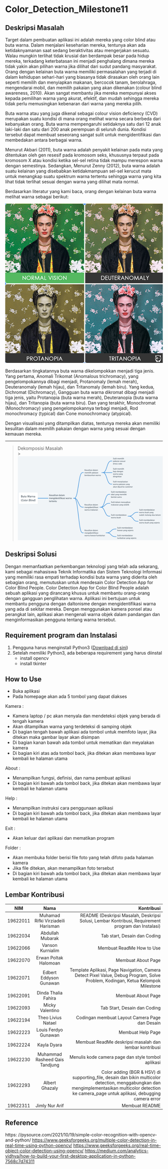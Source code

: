 # Color_Detection_Milestone11


## Deskripsi Masalah

Target dalam pembuatan aplikasi ini adalah mereka yang color blind atau buta warna. Dalam menjalani keseharian mereka, tentunya akan ada ketidaknyamanan saat sedang beraktivitas atau mengerjakan sesuatu. Walau mungkin terlihat tidak krusial dan berdampak besar pada hidup mereka, terkadang keterbatasan ini menjadi penghalang dimana mereka tidak yakin akan pilihan warna jika dilihat dari sudut pandang masyarakat. Orang dengan kelainan buta warna memiliki permasalahan yang terjadi di dalam kehidupan sehari-hari yang biasanya tidak dirasakan oleh orang lain seperti memilih dan menyiapkan makanan, bercocok tanam, berolahraga, mengendarai mobil, dan memilih pakaian yang akan dikenakan (colour blind awareness, 2010). Akan sangat membantu jika mereka mempunyai akses kepada pemilihan warna yang akurat, efektif, dan mudah sehingga mereka tidak perlu memusingkan kebenaran dari warna yang mereka pilih.

Buta warna atau yang juga dikenal sebagai colour vision deficiency (CVD) merupakan suatu kondisi di mana orang melihat warna secara berbeda dari kebanyakan orang. Buta warna mempengaruhi setidaknya satu dari 12 anak laki-laki dan satu dari 200 anak perempuan di seluruh dunia. Kondisi tersebut dapat membuat seseorang sangat sulit untuk mengidentifikasi dan membedakan antara berbagai warna. <br>

Menurut Akbari (2011), buta warna adalah penyakit kelainan pada mata yang ditentukan oleh gen resesif pada kromosom seks, khususnya terpaut pada kromosom X atau kondisi ketika sel-sel retina tidak mampu merespon warna dengan semestinya.
Sedangkan, Menurut Zenny (2012), buta warna adalah suatu kelainan yang disebabkan ketidakmampuan sel-sel kerucut mata untuk menangkap suatu spektrum warna tertentu sehingga warna yang kita lihat tidak terlihat sesuai dengan warna yang dilihat mata normal.<br>

Berdasarkan literatur yang kami baca, orang dengan kelainan buta warna melihat warna sebagai berikut:<br>

![Color Blind Vision](img/ss.png "Color Blind Vision")

Berdasarkan tingkatannya buta warna dikelompokkan menjadi tiga jenis. Yang pertama, Anomali Trikomat (Anomalous trichromacy), yang pengelompokannya dibagi menjadi, Protanomaly (lemah merah), Deuteranomaly (lemah hijau), dan Tritanomaly (lemah biru). Yang kedua, Dichromat (Dichromacy), Gangguan buta warna dikromat dibagi menjadi tiga jenis, yaitu Protanopia (buta warna merah), Deuteranopia (buta warna hijau), dan Tritanopia (buta warna biru). Dan yang terakhir, Monochromat (Monochromacy) yang pengelompokannya terbagi menjadi, Rod monochromacy (typical) dan Cone monochromacy (atypical).<br>

Dengan visualisasi yang ditampilkan diatas, tentunya mereka akan memiliki kesulitan dalam memilih pakaian dengan warna yang sesuai dengan kemauan mereka.<br>

---

> Dekomposisi Masalah<br> > ![Dekomposisi Masalah](img/Dekomposisi.png "Dekomposisi Masalah")

## Deskripsi Solusi

Dengan memanfaatkan perkembangan teknologi yang telah ada sekarang, kami sebagai mahasiswa Teknik Informatika dan Sistem Teknologi Informasi yang memiliki rasa empati terhadap kondisi buta warna yang diderita oleh sebagian orang, memutuskan untuk mendesain Color Detection App for Color Blind People. Color Detection App for Color Blind People adalah sebuah aplikasi yang dirancang khusus untuk membantu orang-orang dengan gangguan penglihatan warna. Aplikasi ini bertujuan untuk membantu pengguna dengan daltonisme dengan mengidentifikasi warna yang ada di sekitar mereka. Dengan menggunakan kamera ponsel atau perangkat lain, aplikasi akan mengenali warna objek dalam pandangan dan menginformasikan pengguna tentang warna tersebut. <br>



## Requirement program dan Instalasi

1. Pengguna harus menginstall Python3 ([Download di sini](https://www.python.org/downloads/))
2. Setelah memiliki Python3, ada beberapa requirement yang harus diinstal
   - install opencv
   - install tkinter

## How to Use

- Buka aplikasi
- Pada homepage akan ada 5 tombol yang dapat diakses

Kamera :

- Kamera laptop / pc akan menyala dan mendeteksi objek yang berada di tengah kamera
- Akan ditampilkan warna yang terdeteksi di samping objek
- Di bagian tengah bawah aplikasi ada tombol untuk memfoto layar, jika ditekan maka gambar layar akan disimpan
- Di bagian kanan bawah ada tombol untuk mematikan dan meyalakan kamera
- Di bagian kiri atas ada tombol back, jika ditekan akan membawa layar kembali ke halaman utama

About :

- Menampilkan fungsi, definisi, dan nama pembuat aplikasi
- Di bagian kiri bawah ada tombol back, jika ditekan akan membawa layar kembali ke halaman utama

Help :

- Menampilkan instruksi cara penggunaan aplikasi
- Di bagian kiri bawah ada tombol back, jika ditekan akan membawa layar kembali ke halaman utama

Exit :

- Akan keluar dari aplikasi dan mematikan program

Folder :

- Akan membuka folder berisi file foto yang telah difoto pada halaman kamera
- Jika file ditekan, akan menampilkan foto tersebut
- Di bagian kiri bawah ada tombol back, jika ditekan akan membawa layar kembali ke halaman utama

## Lembar Kontribusi

| NIM      |                Nama                |                                                                                         Kontribusi |
| -------- | :--------------------------------: | -------------------------------------------------------------------------------------------------: |
| 19622011 | Muhamad Rifki Virziadeili Harisman | README (Deskripsi Masalah, Deskripsi Solusi, Lembar Kontribusi, Requirement program dan Instalasi) |
| 19622034 |          Abdullah Mubarak          | Tab start, Desain dan Coding                                                                                              |
| 19622066 |          Vanson Kurnialim          | Membuat ReadMe How to Use                                                                                                |
| 19622070 |   Erwan Poltak Halomoan   | Membuat About Page                                                                                               |
| 19622071 |       Edbert Eddyson Gunawan       | Template Aplikasi, Page Navigation, Camera Detect Pixel Value, Debug Program, Solve Problem, Kodingan, Ketua Kelompok Milestone                                                                                                |
| 19622091 |        Dinda Thalia Fahira         | Membuat About Page                                                                                                |
| 19622093 |          Micky Valentino           | Tab Start, Desain dan Coding                                                                                              |
| 19622194 |         Theo Livius Natael         | Codingan membuat Layout Camera Page dan Desain                                                                                              |
| 19622223 |        Louis Ferdyo Gunawan        | Membuat Help Page                                                                                               |
| 19622224 |            Kayla Dyara             | Membuat ReadMe deskripsi  masalah dan lembar kontribusi                                                                                               |
| 19622230 |   Muhammad Rasheed Qais Tandjung   |   Menulis kode camera page dan style tombol aplikasi                                                                                           |
| 19622293 |           Albert Ghazaly           | Color adding (BGR & HSV) di supporting_file, desain dan bikin multicolor detection, menggabungkan dan mengimplementasikan multicolor detection ke camera_page untuk aplikasi, debugging camera error                                                                                               |
| 19622311 |           Jimly Nur Arif           |                   Membuat README                                                                              |

## Reference

https:   //pysource.com/2021/10/19/simple-color-recognition-with-opencv-and-python/
https://www.geeksforgeeks.org/multiple-color-detection-in-real-time-using-python-opencv/
https://www.geeksforgeeks.org/real-time-object-color-detection-using-opencv/
https://medium.com/analytics-vidhya/how-to-build-your-first-desktop-application-in-python-7568c7d74311
